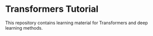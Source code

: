 # Transformers Tutorial
This repository contains learning material for Transformers and deep learning methods.